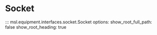 # Socket

::: msl.equipment.interfaces.socket.Socket
    options:
        show_root_full_path: false
        show_root_heading: true
